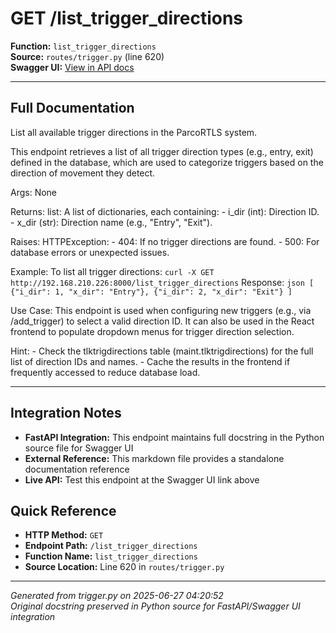 # GET /list_trigger_directions

**Function:** `list_trigger_directions`  
**Source:** `routes/trigger.py` (line 620)  
**Swagger UI:** [View in API docs](http://192.168.210.226:8000/docs#get--list_trigger_directions)

---

## Full Documentation

List all available trigger directions in the ParcoRTLS system.

This endpoint retrieves a list of all trigger direction types (e.g., entry, exit) defined in the database, which are used to categorize triggers based on the direction of movement they detect.

Args:
    None

Returns:
    list: A list of dictionaries, each containing:
        - i_dir (int): Direction ID.
        - x_dir (str): Direction name (e.g., "Entry", "Exit").

Raises:
    HTTPException:
        - 404: If no trigger directions are found.
        - 500: For database errors or unexpected issues.

Example:
    To list all trigger directions:
    ```
    curl -X GET http://192.168.210.226:8000/list_trigger_directions
    ```
    Response:
    ```json
    [
        {"i_dir": 1, "x_dir": "Entry"},
        {"i_dir": 2, "x_dir": "Exit"}
    ]
    ```

Use Case:
    This endpoint is used when configuring new triggers (e.g., via /add_trigger) to select a valid direction ID. It can also be used in the React frontend to populate dropdown menus for trigger direction selection.

Hint:
    - Check the tlktrigdirections table (maint.tlktrigdirections) for the full list of direction IDs and names.
    - Cache the results in the frontend if frequently accessed to reduce database load.

---

## Integration Notes

- **FastAPI Integration:** This endpoint maintains full docstring in the Python source file for Swagger UI
- **External Reference:** This markdown file provides a standalone documentation reference
- **Live API:** Test this endpoint at the Swagger UI link above

## Quick Reference

- **HTTP Method:** `GET`
- **Endpoint Path:** `/list_trigger_directions`
- **Function Name:** `list_trigger_directions`
- **Source Location:** Line 620 in `routes/trigger.py`

---
*Generated from trigger.py on 2025-06-27 04:20:52*  
*Original docstring preserved in Python source for FastAPI/Swagger UI integration*
